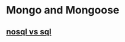 # Mongo and Mongoose

## [nosql vs sql](https://www.thegeekstuff.com/2014/01/sql-vs-nosql-db/?utm_source=tuicool)

